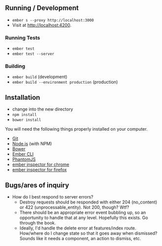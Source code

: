 ## Running / Development

* `ember s --proxy http://localhost:3000`
* Visit at [http://localhost:4200](http://localhost:4200).

### Running Tests

* `ember test`
* `ember test --server`

### Building

* `ember build` (development)
* `ember build --environment production` (production)

## Installation

* change into the new directory
* `npm install`
* `bower install`

You will need the following things properly installed on your computer.

* [Git](http://git-scm.com/)
* [Node.js](http://nodejs.org/) (with NPM)
* [Bower](http://bower.io/)
* [Ember CLI](http://www.ember-cli.com/)
* [PhantomJS](http://phantomjs.org/)
* [ember inspector for chrome](https://chrome.google.com/webstore/detail/ember-inspector/bmdblncegkenkacieihfhpjfppoconhi)
* [ember inspector for firefox](https://addons.mozilla.org/en-US/firefox/addon/ember-inspector/)

## Bugs/ares of inquiry

* How do I best respond to server errors?
  * Destroy requests should be responded with either 204 (no_content) or 422 (unprocessable_entity). Not 200, though? Wtf?
  * There should be an appropriate error event bubbling up, so an opportunity to handle that at any level. Hopefully this exists. Go through the book.
  * Ideally, I'd handle the delete error at features/index route. How/where do I change state so that it goes away when dismissed? Sounds like it needs a component, an action to dismiss, etc.
